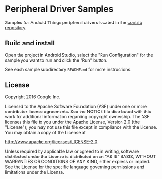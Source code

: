 # Peripheral Driver Samples

Samples for Android Things peripheral drivers located in the
[contrib repository](https://github.com/androidthings/contrib-drivers).

## Build and install

Open the project in Android Studio, select the "Run Configuration" for the
sample you want to run and click the "Run" button.

See each sample subdirectory `README.md` for more instructions.

## License

Copyright 2016 Google Inc.

Licensed to the Apache Software Foundation (ASF) under one or more contributor
license agreements.  See the NOTICE file distributed with this work for
additional information regarding copyright ownership.  The ASF licenses this
file to you under the Apache License, Version 2.0 (the "License"); you may not
use this file except in compliance with the License.  You may obtain a copy of
the License at

  http://www.apache.org/licenses/LICENSE-2.0

Unless required by applicable law or agreed to in writing, software
distributed under the License is distributed on an "AS IS" BASIS, WITHOUT
WARRANTIES OR CONDITIONS OF ANY KIND, either express or implied.  See the
License for the specific language governing permissions and limitations under
the License.
